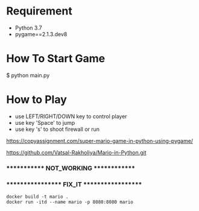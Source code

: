 # Requirement
* Python 3.7
* pygame==2.1.3.dev8

# How To Start Game
$ python main.py

# How to Play
* use LEFT/RIGHT/DOWN key to control player
* use key 'Space' to jump
* use key 's' to shoot firewall or run

https://copyassignment.com/super-mario-game-in-python-using-pygame/

https://github.com/Vatsal-Rakholiya/Mario-in-Python.git

### *********** NOT_WORKING ************
### **************** FIX_IT *****************

```
docker build -t mario .
docker run -itd --name mario -p 8080:8080 mario
```

